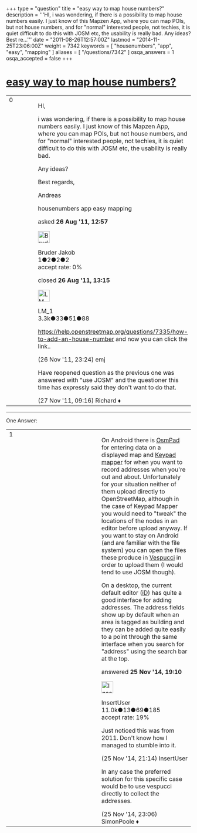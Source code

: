 +++
type = "question"
title = "easy way to map house numbers?"
description = '''HI,  i was wondering, if there is a possibility to map house numbers easily. I just know of this Mapzen App, where you can map POIs, but not house numbers, and for &quot;normal&quot; interested people, not techies, it is quiet difficult to do this with JOSM etc, the usability is really bad. Any ideas? Best re...'''
date = "2011-08-26T12:57:00Z"
lastmod = "2014-11-25T23:06:00Z"
weight = 7342
keywords = [ "housenumbers", "app", "easy", "mapping" ]
aliases = [ "/questions/7342" ]
osqa_answers = 1
osqa_accepted = false
+++

<div class="headNormal">

# [easy way to map house numbers?](/questions/7342/easy-way-to-map-house-numbers)

</div>

<div id="main-body">

<div id="askform">

<table id="question-table" style="width:100%;">
<colgroup>
<col style="width: 50%" />
<col style="width: 50%" />
</colgroup>
<tbody>
<tr>
<td style="width: 30px; vertical-align: top"><div class="vote-buttons">
<span id="post-7342-upvote" class="ajax-command post-vote up" rel="nofollow" title="I like this post (click again to cancel)"> </span>
<div id="post-7342-score" class="post-score" title="current number of votes">
0
</div>
<span id="post-7342-downvote" class="ajax-command post-vote down" rel="nofollow" title="I dont like this post (click again to cancel)"> </span> <span id="favorite-mark" class="ajax-command favorite-mark" rel="nofollow" title="mark/unmark this question as favorite (click again to cancel)"> </span>
<div id="favorite-count" class="favorite-count">
&#10;</div>
</div></td>
<td><div id="item-right">
<div class="question-body">
<p>HI,</p>
<p>i was wondering, if there is a possibility to map house numbers easily. I just know of this Mapzen App, where you can map POIs, but not house numbers, and for "normal" interested people, not techies, it is quiet difficult to do this with JOSM etc, the usability is really bad.</p>
<p>Any ideas?</p>
<p>Best regards,</p>
<p>Andreas</p>
</div>
<div id="question-tags" class="tags-container tags">
<span class="post-tag tag-link-housenumbers" rel="tag" title="see questions tagged &#39;housenumbers&#39;">housenumbers</span> <span class="post-tag tag-link-app" rel="tag" title="see questions tagged &#39;app&#39;">app</span> <span class="post-tag tag-link-easy" rel="tag" title="see questions tagged &#39;easy&#39;">easy</span> <span class="post-tag tag-link-mapping" rel="tag" title="see questions tagged &#39;mapping&#39;">mapping</span>
</div>
<div id="question-controls" class="post-controls">
&#10;</div>
<div class="post-update-info-container">
<div class="post-update-info post-update-info-user">
<p>asked <strong>26 Aug '11, 12:57</strong></p>
<img src="https://secure.gravatar.com/avatar/8246aafebf5f22784ba054a986176b75?s=32&amp;d=identicon&amp;r=g" class="gravatar" width="32" height="32" alt="Bruder%20Jakob&#39;s gravatar image" />
<p><span>Bruder Jakob</span><br />
<span class="score" title="1 reputation points">1</span><span title="2 badges"><span class="badge1">●</span><span class="badgecount">2</span></span><span title="2 badges"><span class="silver">●</span><span class="badgecount">2</span></span><span title="2 badges"><span class="bronze">●</span><span class="badgecount">2</span></span><br />
<span class="accept_rate" title="Rate of the user&#39;s accepted answers">accept rate:</span> <span title="Bruder Jakob has no accepted answers">0%</span></p>
</div>
<div class="post-update-info post-update-info-edited">
<p><span> closed <strong>26 Aug '11, 13:15</strong> </span></p>
<img src="https://secure.gravatar.com/avatar/15c1efc9ebb466f69907a3e85693e739?s=32&amp;d=identicon&amp;r=g" class="gravatar" width="32" height="32" alt="LM_1&#39;s gravatar image" />
<p><span>LM_1</span><br />
<span class="score" title="3287 reputation points"><span>3.3k</span></span><span title="33 badges"><span class="badge1">●</span><span class="badgecount">33</span></span><span title="51 badges"><span class="silver">●</span><span class="badgecount">51</span></span><span title="88 badges"><span class="bronze">●</span><span class="badgecount">88</span></span></p>
</div>
</div>
<div id="comments-container-7342" class="comments-container">
<span id="9239"></span>
<div id="comment-9239" class="comment">
<div id="post-9239-score" class="comment-score">
&#10;</div>
<div class="comment-text">
<p><a href="/questions/7335/how-to-add-an-house-number">https://help.openstreetmap.org/questions/7335/how-to-add-an-house-number</a> and now you can click the link..</p>
</div>
<div id="comment-9239-info" class="comment-info">
<span class="comment-age">(26 Nov '11, 23:24)</span> <span class="comment-user userinfo">emj</span>
</div>
</div>
<span id="9240"></span>
<div id="comment-9240" class="comment">
<div id="post-9240-score" class="comment-score">
&#10;</div>
<div class="comment-text">
<p>Have reopened question as the previous one was answered with "use JOSM" and the questioner this time has expressly said they don't want to do that.</p>
</div>
<div id="comment-9240-info" class="comment-info">
<span class="comment-age">(27 Nov '11, 09:16)</span> <span class="comment-user userinfo">Richard ♦</span>
</div>
</div>
</div>
<div id="comment-tools-7342" class="comment-tools">
&#10;</div>
<div class="clear">
&#10;</div>
<div id="comment-7342-form-container" class="comment-form-container">
&#10;</div>
<div class="clear">
&#10;</div>
</div></td>
</tr>
</tbody>
</table>

------------------------------------------------------------------------

<div class="tabBar">

<span id="sort-top"></span>

<div class="headQuestions">

One Answer:

</div>

</div>

<span id="38803"></span>

<div id="answer-container-38803" class="answer">

<table style="width:100%;">
<colgroup>
<col style="width: 50%" />
<col style="width: 50%" />
</colgroup>
<tbody>
<tr>
<td style="width: 30px; vertical-align: top"><div class="vote-buttons">
<span id="post-38803-upvote" class="ajax-command post-vote up" rel="nofollow" title="I like this post (click again to cancel)"> </span>
<div id="post-38803-score" class="post-score" title="current number of votes">
1
</div>
<span id="post-38803-downvote" class="ajax-command post-vote down" rel="nofollow" title="I dont like this post (click again to cancel)"> </span>
</div></td>
<td><div class="item-right">
<div class="answer-body">
<p>On Android there is <a href="https://wiki.openstreetmap.org/wiki/OsmPad">OsmPad</a> for entering data on a displayed map and <a href="https://wiki.openstreetmap.org/wiki/Keypad-Mapper_3">Keypad mapper</a> for when you want to record addresses when you're out and about. Unfortunately for your situation neither of them upload directly to OpenStreetMap, although in the case of Keypad Mapper you would need to "tweak" the locations of the nodes in an editor before upload anyway. If you want to stay on Android (and are familiar with the file system) you can open the files these produce in <a href="https://wiki.openstreetmap.org/wiki/Vespucci">Vespucci</a> in order to upload them (I would tend to use JOSM though).</p>
<p>On a desktop, the current default editor (<a href="https://wiki.openstreetmap.org/wiki/Id">iD</a>) has quite a good interface for adding addresses. The address fields show up by default when an area is tagged as building and they can be added quite easily to a point through the same interface when you search for "address" using the search bar at the top.</p>
</div>
<div class="answer-controls post-controls">
&#10;</div>
<div class="post-update-info-container">
<div class="post-update-info post-update-info-user">
<p>answered <strong>25 Nov '14, 19:10</strong></p>
<img src="https://secure.gravatar.com/avatar/ec8a0cf213f9797ad1c1ae2c28c2332d?s=32&amp;d=identicon&amp;r=g" class="gravatar" width="32" height="32" alt="InsertUser&#39;s gravatar image" />
<p><span>InsertUser</span><br />
<span class="score" title="11005 reputation points"><span>11.0k</span></span><span title="13 badges"><span class="badge1">●</span><span class="badgecount">13</span></span><span title="69 badges"><span class="silver">●</span><span class="badgecount">69</span></span><span title="185 badges"><span class="bronze">●</span><span class="badgecount">185</span></span><br />
<span class="accept_rate" title="Rate of the user&#39;s accepted answers">accept rate:</span> <span title="InsertUser has 73 accepted answers">19%</span></p>
</div>
</div>
<div id="comments-container-38803" class="comments-container">
<span id="38814"></span>
<div id="comment-38814" class="comment">
<div id="post-38814-score" class="comment-score">
&#10;</div>
<div class="comment-text">
<p>Just noticed this was from 2011. Don't know how I managed to stumble into it.</p>
</div>
<div id="comment-38814-info" class="comment-info">
<span class="comment-age">(25 Nov '14, 21:14)</span> <span class="comment-user userinfo">InsertUser</span>
</div>
</div>
<span id="38822"></span>
<div id="comment-38822" class="comment">
<div id="post-38822-score" class="comment-score">
&#10;</div>
<div class="comment-text">
<p>In any case the preferred solution for this specific case would be to use vespucci directly to collect the addresses.</p>
</div>
<div id="comment-38822-info" class="comment-info">
<span class="comment-age">(25 Nov '14, 23:06)</span> <span class="comment-user userinfo">SimonPoole ♦</span>
</div>
</div>
</div>
<div id="comment-tools-38803" class="comment-tools">
&#10;</div>
<div class="clear">
&#10;</div>
<div id="comment-38803-form-container" class="comment-form-container">
&#10;</div>
<div class="clear">
&#10;</div>
</div></td>
</tr>
</tbody>
</table>

</div>

<div class="paginator-container-left">

</div>

</div>

</div>

